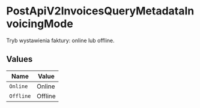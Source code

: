 # PostApiV2InvoicesQueryMetadataInvoicingMode

Tryb wystawienia faktury: online lub offline.


## Values

| Name      | Value     |
| --------- | --------- |
| `Online`  | Online    |
| `Offline` | Offline   |